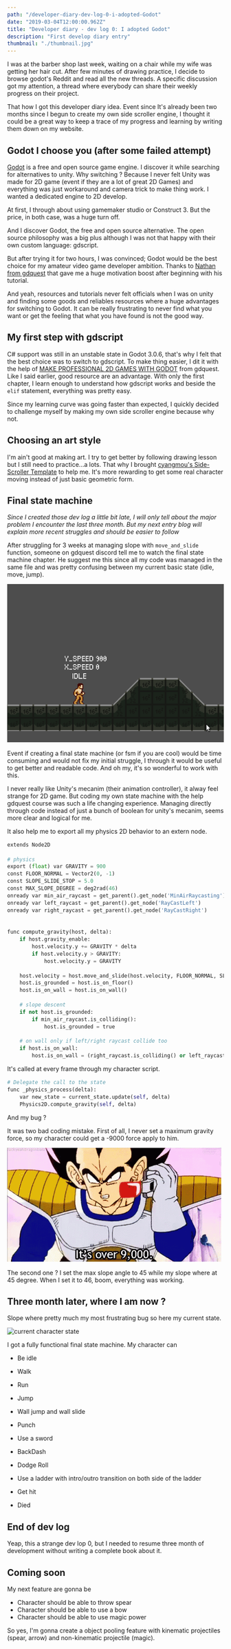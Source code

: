 ```yaml
---
path: "/developer-diary-dev-log-0-i-adopted-Godot"
date: "2019-03-04T12:00:00.962Z"
title: "Developer diary - dev log 0: I adopted Godot"
description: "First develop diary entry"
thumbnail: "./thumbnail.jpg"
---
```



I was at the barber shop last week, waiting on a chair while my wife was getting her hair cut. After few minutes of drawing practice, I decide to browse godot's Reddit and read all the new threads. A specific discussion got my attention, a thread where everybody can share their weekly progress on their project.

That how I got this developer diary idea. Event since It's already been two months since I begun to create my own side scroller engine, I thought it could be a great way to keep a trace of my progress and learning by writing them down on my website.  



## Godot I choose you (after some failed attempt)

[Godot](https://godotengine.org/) is a free and open source game engine. I discover it while searching for alternatives to unity. Why switching ? Because I never felt Unity was made for 2D game (event if they are a lot of great 2D Games) and everything was just workaround and camera trick to make thing work. I wanted a dedicated engine to 2D develop. 

At first, I through about using gamemaker studio or Construct 3. But the price, in both case, was a huge turn off.

And I discover Godot, the free and open source alternative. The open source philosophy was a big plus although I was not that happy with their own custom language: gdscript.

But after trying it for two hours, I was convinced; Godot would be the best choice for my amateur video game developer ambition. Thanks to [Nathan from gdquest](https://www.youtube.com/channel/UCxboW7x0jZqFdvMdCFKTMsQ) that gave me a huge motivation boost after beginning with his tutorial. 

And yeah, resources and tutorials never felt officials when I was on unity and finding some goods and reliables resources where a huge advantages for switching to Godot. It can be really frustrating to never find what you want or get the feeling that what you have found is not the good way.



## My first step with gdscript

C# support was still in an unstable state in Godot 3.0.6, that's why I felt that the best choice was to switch to gdscript. To make thing easier, I dit it with the help of [MAKE PROFESSIONAL 2D GAMES WITH GODOT](https://www.gdquest.com/product/godot/make-pro-2d-games/) from gdquest. Like I said earlier, good resource are an advantage. With only the first chapter, I learn enough to understand how gdscript works and beside the `elif` statement, everything was pretty easy. 

Since my learning curve was going faster than expected, I quickly decided to challenge myself by making my own side scroller engine because why not.



## Choosing an art style

I'm ain't good at making art. I try to get better by following drawing lesson but I still need to practice...a lots. That why I brought [cyangmou's Side-Scroller Template](https://cyangmou.itch.io/side-scroller-character-template) to help me. It's more rewarding to get some real character moving instead of just basic geometric form. 



## Final state machine

*Since I created those dev log a little bit late, I will only tell about the major problem I encounter the last three month. But my next entry blog will explain more recent struggles and should be easier to follow* 



After struggling for 3 weeks at managing slope with `move_and_slide` function, someone on gdquest discord tell me to watch the final state machine chapter. He suggest me this since all my code was managed in the same file and was pretty confusing between my current basic state (idle, move, jump).  

![character can't walk on slope](./slope_bug.gif)

Event if creating a final state machine (or fsm if you are cool) would be time consuming and would not fix my initial struggle, I through it would be useful to get better and readable code. And oh my, it's so wonderful to work with this.

I never really like Unity's mecanim (their animation controller), it alway feel strange for 2D game. But coding my own state machine with the help gdquest course was such a life changing experience. Managing directly through code instead of just a bunch of boolean for unity's mecanim, seems more clear and logical for me.

It also help me to export all my physics 2D behavior to an extern node. 

```python
extends Node2D

# physics
export (float) var GRAVITY = 900
const FLOOR_NORMAL = Vector2(0, -1)
const SLOPE_SLIDE_STOP = 5.0
const MAX_SLOPE_DEGREE = deg2rad(46)
onready var min_air_raycast = get_parent().get_node('MinAirRaycasting')
onready var left_raycast = get_parent().get_node('RayCastLeft')
onready var right_raycast = get_parent().get_node('RayCastRight')


func compute_gravity(host, delta):
	if host.gravity_enable:
		host.velocity.y += GRAVITY * delta
		if host.velocity.y > GRAVITY:
			host.velocity.y = GRAVITY

	host.velocity = host.move_and_slide(host.velocity, FLOOR_NORMAL, SLOPE_SLIDE_STOP, 5, MAX_SLOPE_DEGREE)
	host.is_grounded = host.is_on_floor()
	host.is_on_wall = host.is_on_wall()

	# slope descent
	if not host.is_grounded:
		if min_air_raycast.is_colliding():
			host.is_grounded = true

	# on wall only if left/right raycast collide too
	if host.is_on_wall:
		host.is_on_wall = (right_raycast.is_colliding() or left_raycast.is_colliding())
```

It's called at every frame through my character script.

```python
# Delegate the call to the state
func _physics_process(delta):
	var new_state = current_state.update(self, delta)
	Physics2D.compute_gravity(self, delta)
```

And my bug ?

It was two bad coding mistake. First of all, I never set a maximum gravity force, so my character could get a -9000 force apply to him. 

![9000](./9000.gif)

The second one ? I set the max slope angle to 45 while my slope where at 45 degree. When I set it to 46, boom, everything was working. 



## Three month later, where I am now ?

Slope where pretty much my most frustrating bug so here my current state.

![current character state](./current_state.gif)

I got a fully functional final state machine. My character can

- Be idle

- Walk

- Run

- Jump

- Wall jump and wall slide

- Punch

- Use a sword

- BackDash

- Dodge Roll

- Use a ladder with intro/outro transition on both side of the ladder

- Get hit

- Died

  

## End of dev log

Yeap, this a strange dev lop 0, but I needed to resume three month of development without writing a complete book about it.



## Coming soon 

My next feature are gonna be

- Character should be able to throw spear
- Character should be able to use a bow
- Character should be able to use magic power 

So yes, I'm gonna create a object pooling feature with kinematic projectiles (spear, arrow) and non-kinematic projectile (magic).

